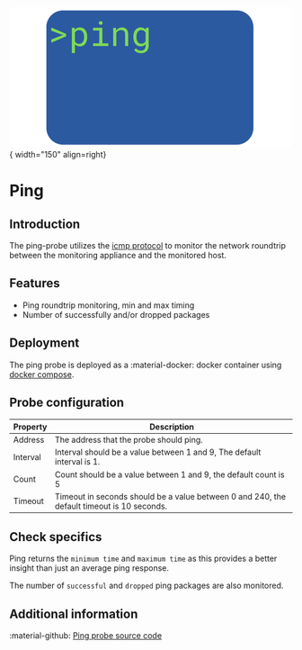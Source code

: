 ![Ping](../../images/probe_ping.png){ width="150" align=right}

# Ping

## Introduction

The ping-probe utilizes the [icmp protocol](https://en.wikipedia.org/wiki/Ping_(networking_utility)) to monitor the network roundtrip between the monitoring appliance and the monitored host.

## Features

* Ping roundtrip monitoring, min and max timing
* Number of successfully and/or dropped packages

## Deployment

The ping probe is deployed as a :material-docker: docker container using [docker compose](appliance/docker_compose.md).

## Probe configuration

Property | Description
---------|------------------------
Address  | The address that the probe should ping.
Interval | Interval should be a value between 1 and 9, The default interval is 1.
Count    | Count should be a value between 1 and 9, the default count is 5
Timeout  | Timeout in seconds should be a value between 0 and 240, the default timeout is 10 seconds.

## Check specifics

Ping returns the `minimum time` and `maximum time` as this provides a better insight than just an average ping response.

The number of `successful` and `dropped` ping packages are also monitored.

## Additional information

:material-github: [Ping probe source code](https://github.com/infrasonar/ping-probe)